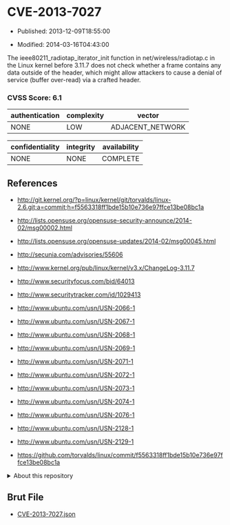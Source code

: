 # CVE-2013-7027

- Published: 2013-12-09T18:55:00

- Modified: 2014-03-16T04:43:00

The ieee80211_radiotap_iterator_init function in net/wireless/radiotap.c in the Linux kernel before 3.11.7 does not check whether a frame contains any data outside of the header, which might allow attackers to cause a denial of service (buffer over-read) via a crafted header.

### CVSS Score: **6.1**

| authentication | complexity | vector |
| --- | --- | --- |
| NONE | LOW | ADJACENT_NETWORK |

| confidentiality | integrity | availability |
| --- | --- | --- |
| NONE | NONE | COMPLETE |

## References

* http://git.kernel.org/?p=linux/kernel/git/torvalds/linux-2.6.git;a=commit;h=f5563318ff1bde15b10e736e97ffce13be08bc1a

* http://lists.opensuse.org/opensuse-security-announce/2014-02/msg00002.html

* http://lists.opensuse.org/opensuse-updates/2014-02/msg00045.html

* http://secunia.com/advisories/55606

* http://www.kernel.org/pub/linux/kernel/v3.x/ChangeLog-3.11.7

* http://www.securityfocus.com/bid/64013

* http://www.securitytracker.com/id/1029413

* http://www.ubuntu.com/usn/USN-2066-1

* http://www.ubuntu.com/usn/USN-2067-1

* http://www.ubuntu.com/usn/USN-2068-1

* http://www.ubuntu.com/usn/USN-2069-1

* http://www.ubuntu.com/usn/USN-2071-1

* http://www.ubuntu.com/usn/USN-2072-1

* http://www.ubuntu.com/usn/USN-2073-1

* http://www.ubuntu.com/usn/USN-2074-1

* http://www.ubuntu.com/usn/USN-2076-1

* http://www.ubuntu.com/usn/USN-2128-1

* http://www.ubuntu.com/usn/USN-2129-1

* https://github.com/torvalds/linux/commit/f5563318ff1bde15b10e736e97ffce13be08bc1a

<details>
<summary>About this repository</summary> 

  This repository is part of the project [Live Hack CVE](https://github.com/Live-Hack-CVE). Main website can be found [www.live-hack.org](https://www.live-hack.org) 
  
  Made by [Sn0wAlice](https://github.com/Sn0wAlice) for the people that care about security and need to have a feed of the latest CVEs. Hope you enjoy it, don't forget to star the repo and follow me on [Twitter](https://twitter.com/Sn0wAlice) and [Github](https://github.com/Sn0wAlice). And that is my [personnal website](https://www.alice-snow.me/)

  - [Home Page](https://github.com/Live-Hack-CVE)
  - [Framework](https://github.com/Live-Hack-CVE/cve-framework)
  - [CVE database](https://github.com/Live-Hack-CVE/full_database)
  - [Changelog](https://github.com/Live-Hack-CVE/Changelog)
</details>

## Brut File

* [CVE-2013-7027.json](https://raw.githubusercontent.com/Live-Hack-CVE/full_database/main/cves/2013/CVE-2013-7027.json)

